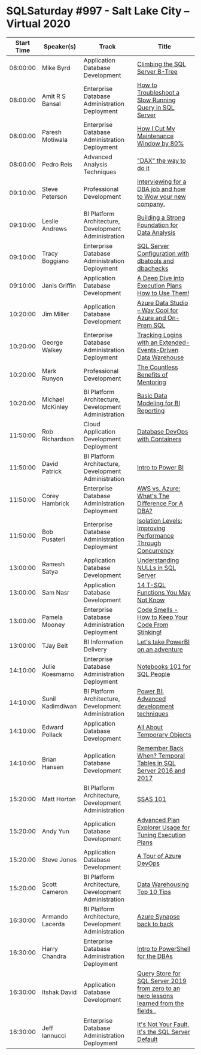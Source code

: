 # SQLSaturday #997 - Salt Lake City – Virtual 2020
Start Time|Speaker(s)|Track|Title
---|---|---|---
08:00:00|Mike Byrd|Application  Database Development|[Climbing the SQL Server B-Tree](105031.md)
08:00:00|Amit R S Bansal|Enterprise Database Administration  Deployment|[How to Troubleshoot a Slow Running Query in SQL Server](105512.md)
08:00:00|Paresh Motiwala|Enterprise Database Administration  Deployment|[How I Cut My Maintenance Window by 80%](105842.md)
08:00:00|Pedro Reis|Advanced Analysis Techniques|["DAX" the way to do it](105869.md)
09:10:00|Steve Peterson|Professional Development|[Interviewing for a DBA job and how to Wow your new company.](105080.md)
09:10:00|Leslie Andrews|BI Platform Architecture, Development  Administration|[Building a Strong Foundation for Data Analysis](105101.md)
09:10:00|Tracy Boggiano|Enterprise Database Administration  Deployment|[SQL Server Configuration with dbatools and dbachecks](105116.md)
09:10:00|Janis Griffin|Application  Database Development|[A Deep Dive into Execution Plans  How to Use Them!](105640.md)
10:20:00|Jim Miller|Application  Database Development|[Azure Data Studio – Way Cool for Azure and On-Prem SQL](105024.md)
10:20:00|George Walkey|Enterprise Database Administration  Deployment|[Tracking Logins with an Extended-Events-Driven Data Warehouse](105041.md)
10:20:00|Mark Runyon|Professional Development|[The Countless Benefits of Mentoring](105764.md)
10:20:00|Michael McKinley|BI Platform Architecture, Development  Administration|[Basic Data Modeling for BI Reporting](105845.md)
11:50:00|Rob Richardson|Cloud Application Development  Deployment|[Database DevOps with Containers](105156.md)
11:50:00|David Patrick|BI Platform Architecture, Development  Administration|[Intro to Power BI](105295.md)
11:50:00|Corey Hambrick|Enterprise Database Administration  Deployment|[AWS vs. Azure: What's The Difference For A DBA?](105950.md)
11:50:00|Bob Pusateri|Enterprise Database Administration  Deployment|[Isolation Levels: Improving Performance Through Concurrency](107087.md)
13:00:00|Ramesh Satya|Application  Database Development|[Understanding NULLs in SQL Server](105547.md)
13:00:00|Sam Nasr|Application  Database Development|[14 T-SQL Functions You May Not Know](105776.md)
13:00:00|Pamela Mooney|Enterprise Database Administration  Deployment|[Code Smells - How to Keep Your Code From Stinking!](105940.md)
13:00:00|TJay Belt|BI Information Delivery|[Let's take PowerBI on an adventure](106023.md)
14:10:00|Julie Koesmarno|Enterprise Database Administration  Deployment|[Notebooks 101 for SQL People](105723.md)
14:10:00|Sunil Kadimdiwan|BI Platform Architecture, Development  Administration|[Power BI: Advanced development techniques](105923.md)
14:10:00|Edward Pollack|Application  Database Development|[All About Temporary Objects](105984.md)
14:10:00|Brian Hansen|Application  Database Development|[Remember Back When?  Temporal Tables in SQL Server 2016 and 2017](107094.md)
15:20:00|Matt Horton|BI Platform Architecture, Development  Administration|[SSAS 101](105074.md)
15:20:00|Andy Yun|Application  Database Development|[Advanced Plan Explorer Usage for Tuning Execution Plans](105819.md)
15:20:00|Steve Jones|Application  Database Development|[A Tour of Azure DevOps](105853.md)
15:20:00|Scott Cameron|BI Platform Architecture, Development  Administration|[Data Warehousing Top 10 Tips](107101.md)
16:30:00|Armando Lacerda|BI Platform Architecture, Development  Administration|[Azure Synapse back to back](105018.md)
16:30:00|Harry Chandra|Enterprise Database Administration  Deployment|[Intro to PowerShell for the DBAs](105720.md)
16:30:00|Itshak David|Application  Database Development|[Query Store for SQL Server 2019  from zero to an hero  lessons learned from the fields .](105939.md)
16:30:00|Jeff Iannucci|Enterprise Database Administration  Deployment|[It's Not Your Fault, It's the SQL Server Default](105949.md)

